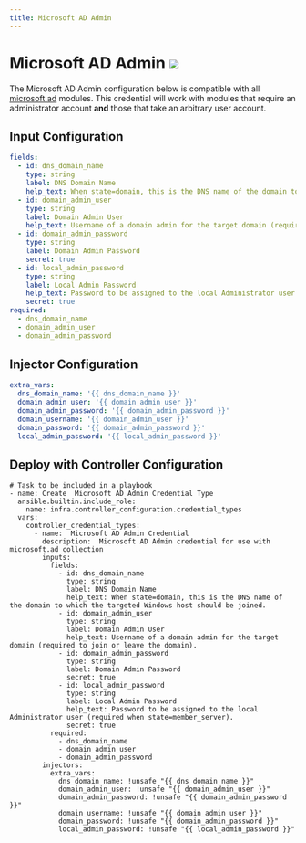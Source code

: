 ```yaml
---
title: Microsoft AD Admin
---
```

# Microsoft AD Admin <img src="/icons/windows.png" class="credential-type-icon">

The Microsoft AD Admin configuration below is compatible with all [microsoft.ad](https://docs.ansible.com/ansible/latest/collections/community/general/index.html) modules. This credential will work with modules that require an administrator account **and** those that take an arbitrary user account.

## Input Configuration
```yaml
fields:
  - id: dns_domain_name
    type: string
    label: DNS Domain Name
    help_text: When state=domain, this is the DNS name of the domain to which the targeted Windows host should be joined.
  - id: domain_admin_user
    type: string
    label: Domain Admin User
    help_text: Username of a domain admin for the target domain (required to join or leave the domain).
  - id: domain_admin_password
    type: string
    label: Domain Admin Password
    secret: true
  - id: local_admin_password
    type: string
    label: Local Admin Password
    help_text: Password to be assigned to the local Administrator user (required when state=member_server).
    secret: true
required:
  - dns_domain_name
  - domain_admin_user
  - domain_admin_password
```

## Injector Configuration
```yaml
extra_vars:
  dns_domain_name: '{{ dns_domain_name }}'
  domain_admin_user: '{{ domain_admin_user }}'
  domain_admin_password: '{{ domain_admin_password }}'
  domain_username: '{{ domain_admin_user }}'
  domain_password: '{{ domain_admin_password }}'
  local_admin_password: '{{ local_admin_password }}'
```

## Deploy with Controller Configuration

```
# Task to be included in a playbook
- name: Create  Microsoft AD Admin Credential Type
  ansible.builtin.include_role:
    name: infra.controller_configuration.credential_types
  vars:
    controller_credential_types:
      - name:  Microsoft AD Admin Credential
        description:  Microsoft AD Admin credential for use with microsoft.ad collection
        inputs:
          fields:
            - id: dns_domain_name
              type: string
              label: DNS Domain Name
              help_text: When state=domain, this is the DNS name of the domain to which the targeted Windows host should be joined.
            - id: domain_admin_user
              type: string
              label: Domain Admin User
              help_text: Username of a domain admin for the target domain (required to join or leave the domain).
            - id: domain_admin_password
              type: string
              label: Domain Admin Password
              secret: true
            - id: local_admin_password
              type: string
              label: Local Admin Password
              help_text: Password to be assigned to the local Administrator user (required when state=member_server).
              secret: true
          required:
            - dns_domain_name
            - domain_admin_user
            - domain_admin_password
        injectors:
          extra_vars:
            dns_domain_name: !unsafe "{{ dns_domain_name }}"
            domain_admin_user: !unsafe "{{ domain_admin_user }}"
            domain_admin_password: !unsafe "{{ domain_admin_password }}"
            domain_username: !unsafe "{{ domain_admin_user }}"
            domain_password: !unsafe "{{ domain_admin_password }}"
            local_admin_password: !unsafe "{{ local_admin_password }}"
```